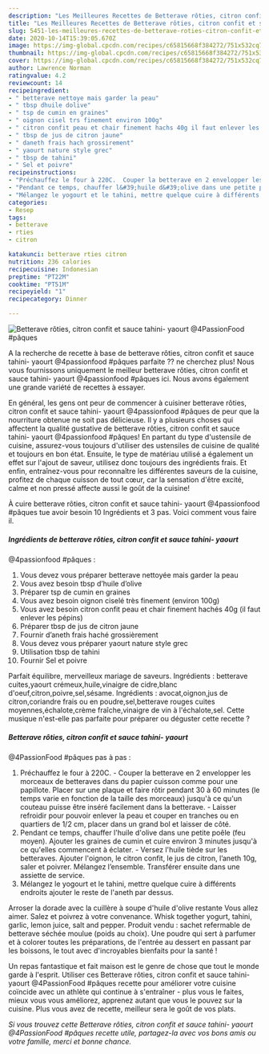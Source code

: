 ```yaml
---
description: "Les Meilleures Recettes de Betterave rôties, citron confit et sauce tahini- yaourt  @4PassionFood #pâques"
title: "Les Meilleures Recettes de Betterave rôties, citron confit et sauce tahini- yaourt  @4PassionFood #pâques"
slug: 5451-les-meilleures-recettes-de-betterave-roties-citron-confit-et-sauce-tahini-yaourt-4passionfood-paques
date: 2020-10-14T15:39:05.670Z
image: https://img-global.cpcdn.com/recipes/c65815668f384272/751x532cq70/betterave-roties-citron-confit-et-sauce-tahini-yaourt-4passionfood-paques-photo-principale-de-la-recette.jpg
thumbnail: https://img-global.cpcdn.com/recipes/c65815668f384272/751x532cq70/betterave-roties-citron-confit-et-sauce-tahini-yaourt-4passionfood-paques-photo-principale-de-la-recette.jpg
cover: https://img-global.cpcdn.com/recipes/c65815668f384272/751x532cq70/betterave-roties-citron-confit-et-sauce-tahini-yaourt-4passionfood-paques-photo-principale-de-la-recette.jpg
author: Lawrence Norman
ratingvalue: 4.2
reviewcount: 14
recipeingredient:
- " betterave nettoye mais garder la peau"
- " tbsp dhuile dolive"
- " tsp de cumin en graines"
- " oignon cisel trs finement environ 100g"
- " citron confit peau et chair finement hachs 40g il faut enlever les ppins"
- " tbsp de jus de citron jaune"
- " daneth frais hach grossirement"
- " yaourt nature style grec"
- " tbsp de tahini"
- " Sel et poivre"
recipeinstructions:
- "Préchauffez le four à 220C.  Couper la betterave en 2 envelopper les morceaux de betteraves dans du papier cuisson comme pour une papillote. Placer sur une plaque et faire rôtir pendant 30 à 60 minutes (le temps varie en fonction de la taille des morceaux) jusqu&#39;à ce qu&#39;un couteau puisse être inséré facilement dans la betterave. Laisser refroidir pour pouvoir enlever la peau et couper en tranches ou en quartiers de 1/2 cm, placer dans un grand bol et laisser de côté."
- "Pendant ce temps, chauffer l&#39;huile d&#39;olive dans une petite poêle (feu moyen). Ajouter les graines de cumin et cuire environ 3 minutes jusqu&#39;à ce qu&#39;elles commencent à éclater.  Versez l&#39;huile tiède sur les betteraves. Ajouter l&#39;oignon, le citron confit, le jus de citron, l’aneth 10g, saler et poivrer. Mélangez l’ensemble. Transférer ensuite dans une assiette de service."
- "Mélangez le yogourt et le tahini, mettre quelque cuire à différents endroits ajouter le reste de l&#39;aneth par dessus."
categories:
- Resep
tags:
- betterave
- rties
- citron

katakunci: betterave rties citron 
nutrition: 236 calories
recipecuisine: Indonesian
preptime: "PT22M"
cooktime: "PT51M"
recipeyield: "1"
recipecategory: Dinner

---
```



![Betterave rôties, citron confit et sauce tahini- yaourt 
@4PassionFood #pâques](https://img-global.cpcdn.com/recipes/c65815668f384272/751x532cq70/betterave-roties-citron-confit-et-sauce-tahini-yaourt-4passionfood-paques-photo-principale-de-la-recette.jpg)

A la recherche de recette à base de betterave rôties, citron confit et sauce tahini- yaourt 
@4passionfood #pâques parfaite ?? ne cherchez plus! Nous vous fournissons uniquement le meilleur betterave rôties, citron confit et sauce tahini- yaourt 
@4passionfood #pâques ici. Nous avons également une grande variété de recettes à essayer.

En général, les gens ont peur de commencer à cuisiner betterave rôties, citron confit et sauce tahini- yaourt 
@4passionfood #pâques de peur que la nourriture obtenue ne soit pas délicieuse. Il y a plusieurs choses qui affectent la qualité gustative de betterave rôties, citron confit et sauce tahini- yaourt 
@4passionfood #pâques! En partant du type d'ustensile de cuisine, assurez-vous toujours d'utiliser des ustensiles de cuisine de qualité et toujours en bon état. Ensuite, le type de matériau utilisé a également un effet sur l'ajout de saveur, utilisez donc toujours des ingrédients frais. Et enfin, entraînez-vous pour reconnaître les différentes saveurs de la cuisine, profitez de chaque cuisson de tout cœur, car la sensation d'être excité, calme et non pressé affecte aussi le goût de la cuisine!

<!--inarticleads1-->

À cuire betterave rôties, citron confit et sauce tahini- yaourt 
@4passionfood #pâques tue avoir besoin 10 Ingrédients et 3 pas. Voici comment vous faire il.

##### Ingrédients de betterave rôties, citron confit et sauce tahini- yaourt 
@4passionfood #pâques :

1. Vous devez vous préparer  betterave nettoyée mais garder la peau
1. Vous avez besoin  tbsp d’huile d’olive
1. Préparer  tsp de cumin en graines
1. Vous avez besoin  oignon ciselé très finement (environ 100g)
1. Vous avez besoin  citron confit peau et chair finement hachés 40g (il faut enlever les pépins)
1. Préparer  tbsp de jus de citron jaune
1. Fournir  d’aneth frais haché grossièrement
1. Vous devez vous préparer  yaourt nature style grec
1. Utilisation  tbsp de tahini
1. Fournir  Sel et poivre


Parfait équilibre, merveilleux mariage de saveurs. Ingrédients : betterave cuites,yaourt crémeux,huile,vinaigre de cidre,blanc d&#39;oeuf,citron,poivre,sel,sésame. Ingrédients : avocat,oignon,jus de citron,coriandre frais ou en poudre,sel,betterave rouges cuites moyennes,échalote,crème fraîche,vinaigre de vin à l&#39;échalote,sel. Cette musique n&#39;est-elle pas parfaite pour préparer ou déguster cette recette ? 

<!--inarticleads2-->

##### Betterave rôties, citron confit et sauce tahini- yaourt 
@4PassionFood #pâques pas à pas :

1. Préchauffez le four à 220C. -  Couper la betterave en 2 envelopper les morceaux de betteraves dans du papier cuisson comme pour une papillote. Placer sur une plaque et faire rôtir pendant 30 à 60 minutes (le temps varie en fonction de la taille des morceaux) jusqu&#39;à ce qu&#39;un couteau puisse être inséré facilement dans la betterave. - Laisser refroidir pour pouvoir enlever la peau et couper en tranches ou en quartiers de 1/2 cm, placer dans un grand bol et laisser de côté.
1. Pendant ce temps, chauffer l&#39;huile d&#39;olive dans une petite poêle (feu moyen). Ajouter les graines de cumin et cuire environ 3 minutes jusqu&#39;à ce qu&#39;elles commencent à éclater. -  Versez l&#39;huile tiède sur les betteraves. Ajouter l&#39;oignon, le citron confit, le jus de citron, l’aneth 10g, saler et poivrer. Mélangez l’ensemble. Transférer ensuite dans une assiette de service.
1. Mélangez le yogourt et le tahini, mettre quelque cuire à différents endroits ajouter le reste de l&#39;aneth par dessus.


Arroser la dorade avec la cuillère à soupe d&#39;huile d&#39;olive restante Vous allez aimer. Salez et poivrez à votre convenance. Whisk together yogurt, tahini, garlic, lemon juice, salt and pepper. Produit vendu : sachet refermable de betterave séchée moulue (poids au choix). Une poudre qui sert à parfumer et à colorer toutes les préparations, de l&#39;entrée au dessert en passant par les boissons, le tout avec d&#39;incroyables bienfaits pour la santé ! 

<!--inarticleads1-->

<p>
Un repas fantastique et fait maison est le genre de chose que tout le monde garde à l'esprit. Utiliser ces Betterave rôties, citron confit et sauce tahini- yaourt 
@4PassionFood #pâques recette pour améliorer votre cuisine coïncide avec un athlète qui continue à s'entraîner - plus vous le faites, mieux vous vous améliorez, apprenez autant que vous le pouvez sur la cuisine. Plus vous avez de recette, meilleur sera le goût de vos plats.
</p>

<p>
<i>Si vous trouvez cette Betterave rôties, citron confit et sauce tahini- yaourt 
@4PassionFood #pâques recette utile, partagez-la avec vos bons amis ou votre famille, merci et bonne chance.</i>
</p>
